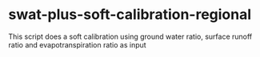 # swat-plus-soft-calibration-regional
This script does a soft calibration using ground water ratio, surface runoff ratio and evapotranspiration ratio as input
